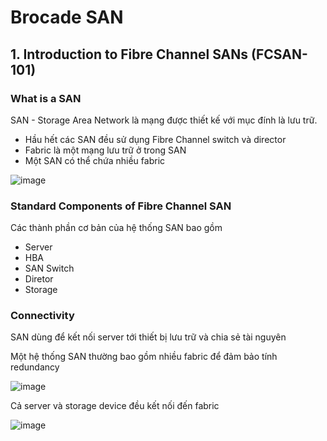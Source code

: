 # Brocade SAN


## 1. Introduction to Fibre Channel SANs (FCSAN-101)

### What is a SAN

SAN - Storage Area Network là mạng được thiết kế với mục đính là lưu trữ.
- Hầu hết các SAN đều sử dụng Fibre Channel switch và director
- Fabric là một mạng lưu trữ ở trong SAN
- Một SAN có thể chứa nhiều fabric

![image](https://user-images.githubusercontent.com/32956424/129702432-7e9241b8-1081-4982-bf24-e5bd99d31c7a.png)

### Standard Components of Fibre Channel SAN

Các thành phần cơ bản của hệ thống SAN bao gồm

- Server
- HBA
- SAN Switch
- Diretor
- Storage

### Connectivity

SAN dùng để kết nối server tới thiết bị lưu trữ và chia sẻ tài nguyên

Một hệ thống SAN thường bao gồm nhiều fabric để đảm bảo tính redundancy

![image](https://user-images.githubusercontent.com/32956424/129834615-cc32fcf1-9204-42ec-b9f0-d06c557d4650.png)

Cả server và storage device đều kết nối đến fabric



![image](https://user-images.githubusercontent.com/32956424/129834801-5030e525-4ff7-4aa4-a38d-25971c57c85c.png)




































